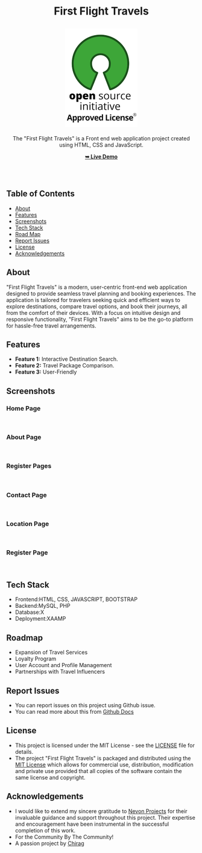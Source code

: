 <h1 align="center">First Flight Travels</h1>

<div align="center">

<h2 align="center">
  <a href="LICENSE">
    <img src="https://github.com/SorcererChiragsingh/Project-FirstFlight-Travels/blob/main/readme%20images/MIT%20License.png" alt="MIT License" />
  </a>
</h2>

<p>The "First Flight Travels" is a Front end web application project created using HTML, CSS and JavaScript.</p>

<a href="" target="_blank"><strong>➥ Live Demo</strong></a>

</div> <br/><br/>

## Table of Contents

- [About](#about)
- [Features](#features)
- [Screenshots](#screenshots)
- [Tech Stack](#tech-stack)
- [Road Map](#roadmap)
- [Report Issues](#report-issues)
- [License](#license)
- [Acknowledgements](#acknowledgements)

## About

"First Flight Travels" is a modern, user-centric front-end web application designed to provide seamless travel planning and booking experiences. The application is tailored for travelers seeking quick and efficient ways to explore destinations, compare travel options, and book their journeys, all from the comfort of their devices. With a focus on intuitive design and responsive functionality, "First Flight Travels" aims to be the go-to platform for hassle-free travel arrangements.

## Features

- **Feature 1:** Interactive Destination Search.
- **Feature 2:** Travel Package Comparison.
- **Feature 3:** User-Friendly

## Screenshots

### Home Page
![]()
![]()
![]()
![]()

### About Page
![]()

### Register Pages
![]()

### Contact Page
![]()
![]()

### Location Page
![]()
![]()

### Register Page
![]()

## Tech Stack

- Frontend:HTML, CSS, JAVASCRIPT, BOOTSTRAP
- Backend:MySQL, PHP
- Database:X
- Deployment:XAAMP


## Roadmap

 - Expansion of Travel Services
 - Loyalty Program
 - User Account and Profile Management
 - Partnerships with Travel Influencers

## Report Issues
- You can report issues on this project using Github issue.
- You can read more about this from [Github Docs](https://docs.github.com/en/issues/tracking-your-work-with-issues/creating-an-issue) 

## License

- This project is licensed under the MIT License - see the [LICENSE](https://github.com/SorcererChiragsingh/Project-FirstFlight-Travels/blob/main/LICENSE) file for details.
- The project "First Flight Travels" is packaged and distributed using the [MIT License](https://choosealicense.com/licenses/mit/) which allows for commercial use, distribution, modification and private use provided that all copies of the software contain the same license and copyright.

## Acknowledgements

- I would like to extend my sincere gratitude to [Nevon Projects](https://nevonprojects.com/) for their invaluable guidance and support throughout this project. Their expertise and encouragement have been instrumental in the successful completion of this work.
- For the Community By The Community!
- A passion project by [Chirag](www.linkedin.com/in/chirag-singh-148993279)